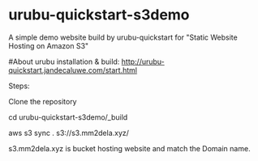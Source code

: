 # urubu-quickstart-s3demo
A simple demo website build by urubu-quickstart for "Static Website Hosting on Amazon S3"

#About urubu installation & build:
http://urubu-quickstart.jandecaluwe.com/start.html

Steps:

Clone the repository

cd urubu-quickstart-s3demo/_build

aws s3 sync . s3://s3.mm2dela.xyz/

s3.mm2dela.xyz is bucket hosting website and match the Domain name.

